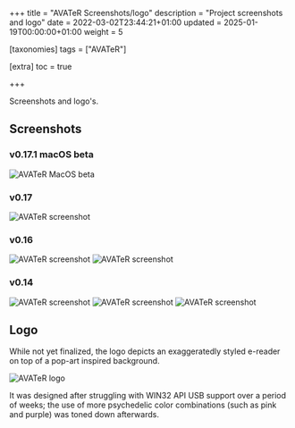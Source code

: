 +++
title = "AVATeR Screenshots/logo"
description = "Project screenshots and logo"
date = 2022-03-02T23:44:21+01:00
updated = 2025-01-19T00:00:00+01:00
weight = 5

[taxonomies]
tags = ["AVATeR"]

[extra]
toc = true

+++

Screenshots and logo's.

<!-- more -->

## Screenshots

### v0.17.1 macOS beta
![AVATeR MacOS beta](/files/avater/screenshots/screenshot-avater_0.17.1_macos_beta.png)

### v0.17
![AVATeR screenshot](/files/avater/screenshots/avater-screenshot-0.17-1.png)

### v0.16
![AVATeR screenshot](/files/avater/screenshots/avater-screenshot-0.16-1.png)
![AVATeR screenshot](/files/avater/screenshots/avater-screenshot-0.16-2.png)

### v0.14
![AVATeR screenshot](/files/avater/screenshots/avater-screenshot-0.14-1.png)
![AVATeR screenshot](/files/avater/screenshots/avater-screenshot-0.14-2.png)
![AVATeR screenshot](/files/avater/screenshots/avater-screenshot-0.14-3.png)

## Logo

While not yet finalized, the logo depicts an exaggeratedly styled e-reader on top of a pop-art inspired background.

![AVATeR logo](/images/logo-avater.png)

It was designed after struggling with WIN32 API USB support over a period of weeks; the use of more psychedelic color combinations (such as pink and purple) was toned down afterwards.


